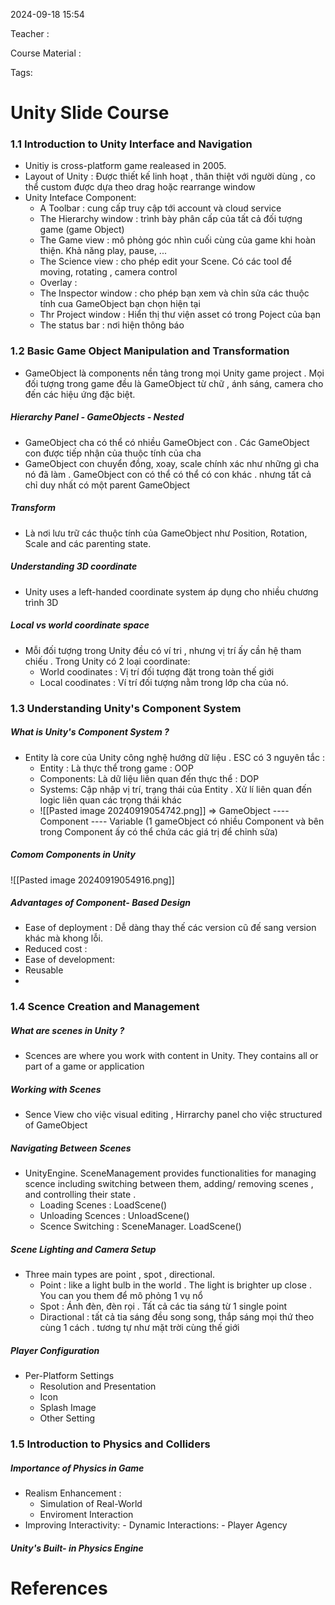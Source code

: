 
2024-09-18 15:54

Teacher : 

Course Material : 

Tags: 


# Unity Slide Course

### 1.1 Introduction to Unity Interface and Navigation
   - Unitiy is cross-platform game realeased in 2005.
-  Layout of Unity : Được thiết kế linh hoạt , thân thiệt với người dùng , co thể custom được dựa theo drag hoặc rearrange window
-  Unity Inteface Component:
     -  A Toolbar : cung cấp truy cập tới account và cloud service
     -  The Hierarchy window : trình bày phân cấp của tất cả đối  tượng game (game Object)
     -  The Game view : mô phỏng góc nhìn cuối cùng của game khi hoàn thiện. Khả năng play, pause, ...
     -  The Science view : cho phép edit your Scene. Có các tool để moving, rotating , camera control
     - Overlay :
     - The Inspector window : cho phép bạn xem và chỉn sửa các thuộc tính cua GameObject bạn chọn hiện tại
     - Thr Project window : Hiển thị thư viện asset có trong Poject của bạn
     -  The status bar : nơi hiện thông báo

### 1.2 Basic Game Object Manipulation and Transformation
- GameObject là components nền tảng trong mọi Unity game project . Mọi đối tượng trong game đều là GameObject từ chữ , ánh sáng, camera cho đến các hiệu ứng đặc biệt. 
##### Hierarchy Panel - GameObjects - Nested
-  GameObject cha có thể có nhiều GameObject con . Các GameObject con được tiếp nhận của thuộc tính của cha
- GameObject con chuyển đồng, xoay, scale chính xác như những gì cha nó đã làm . GameObject con có  thể có thể có con khác . nhưng tất cả chỉ duy nhất có một parent GameObject
##### Transform 
 - Là nơi lưu trữ các thuộc tính của GameObject như Position, Rotation, Scale and các parenting state.
##### Understanding 3D coordinate 
 - Unity uses a left-handed coordinate system áp dụng cho nhiều chương trình 3D
##### Local vs world coordinate space
- Mỗi đối tượng trong Unity đều có ví tri , nhưng vị trí ấy cần hệ tham chiếu . Trong Unity có 2 loại coordinate:
     -  World coodinates : Vị trí đối tượng đặt trong toàn thế giới
     -  Local coodinates : Ví trí đối tượng nằm trong lớp cha của nó.
### 1.3 Understanding Unity's Component System
##### What is Unity's Component System ?
- Entity là core của Unity công nghệ hướng dữ liệu . ESC có 3 nguyên tắc :
   - Entity : Là thực thể trong game : OOP
   -  Components: Là dữ liệu liên quan đến thực thể : DOP
   -  Systems: Cập nhập vị trí, trạng thái của Entity . Xử lí liên quan đến logic liên quan các trọng thái khác
   - ![[Pasted image 20240919054742.png]]
=>  GameObject ---- Component ---- Variable (1 gameObject có nhiều Component và bên trong Component ấy có thể chứa các giá trị để chỉnh sửa)
##### Comom Components in Unity 
![[Pasted image 20240919054916.png]]

##### Advantages of Component- Based Design
- Ease of deployment : Dễ dàng thay thế các version cũ đế sang version khác mà khong lỗi.
- Reduced cost : 
- Ease of development:
- Reusable
-
### 1.4 Scence Creation and Management
##### What are scenes in Unity ?
 -  Scences are where you work with content in Unity. They contains all or part of a game or application
##### Working with Scenes
- Sence View cho việc visual editing , Hirrarchy panel cho việc structured of GameObject
##### Navigating Between Scenes
- UnityEngine. SceneManagement provides functionalities for managing scence including switching between them, adding/ removing scenes , and controlling their state .
     - Loading Scenes : LoadScene()
     - Unloading Scences : UnloadScene() 
     - Scence Switching : SceneManager. LoadScene()
##### Scene Lighting and Camera Setup 
- Three main types are point , spot , directional.
     -  Point : like a light bulb in the world . The light is brighter up close . You can you them để mô phỏng 1 vụ nổ 
     -  Spot : Ánh đèn, đèn rọi . Tất cả các tia sáng từ 1 single point
     - Diractional : tất cả tia sáng đều song song, thắp sáng mọi thứ theo cùng 1 cách . tương tự như mặt trời cùng thế giới
##### Player Configuration
- Per-Platform Settings
    -  Resolution and Presentation
    - Icon
    - Splash Image
    - Other Setting
### 1.5 Introduction to Physics and Colliders
##### Importance of Physics in Game
   -  Realism Enhancement : 
      - Simulation of Real-World
      - Enviroment Interaction
   -   Improving Interactivity:
     - Dynamic Interactions:
     - Player Agency
##### Unity's Built- in Physics Engine

# References





